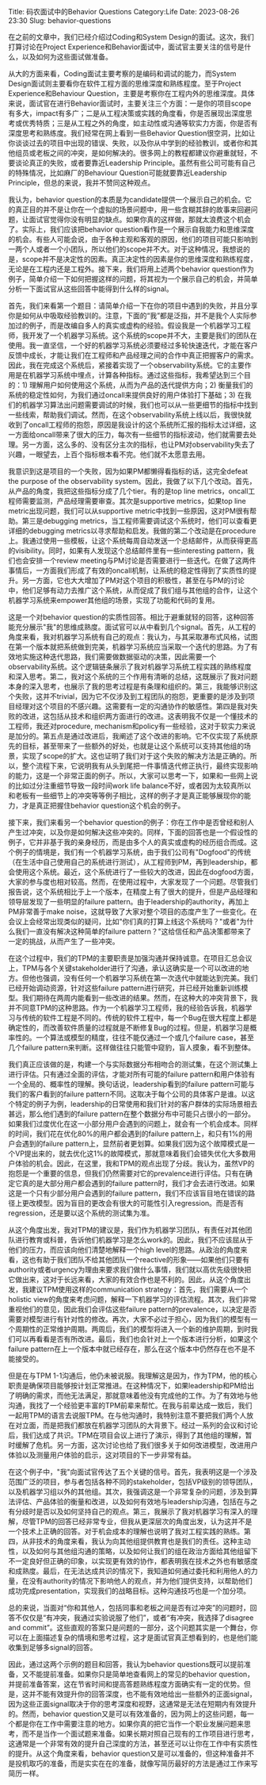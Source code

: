 Title: 码农面试中的Behavior Questions
Category:Life
Date: 2023-08-26 23:30
Slug: behavior-questions

在之前的文章中，我们已经介绍过Coding和System Design的面试。这次，我们打算讨论在Project Experience和Behavior面试中，面试官主要关注的信号是什么，以及如何为这些面试做准备。

从大的方面来看，Coding面试主要考察的是编码和调试的能力，而System Design面试则主要看你在软件工程方面的思维深度和熟练程度。至于Project Experience和Behaviour Question，主要是考察你在工程内外的思维深度。具体来说，面试官在进行Behavior面试时，主要关注三个方面：一是你的项目scope有多大，impact有多广；二是从工程决策或实践的角度看，你是否展现出深度思考或优秀特质；三是从工程之外的角度，如主动性或沟通等软实力方面，你是否有深度思考和熟练度。我们经常在网上看到一些Behavior Question很空洞，比如让你谈谈过去的项目中出现的错误、失败，以及你从中学到的经验教训，或者你和其他组员或老板之间的冲突，是如何解决的。很多网上的教程都建议你避重就轻，不要谈论真正的失败，或者要靠近Leadership Principle。虽然有些公司可能有自己的特殊情况，比如麻厂的Behaviour Question可能就要靠近Leadership Principle，但总的来说，我并不赞同这种观点。

我认为，behavior question的本质是为candidate提供一个展示自己的机会。它的真正目的并不是让你在一个虚拟的场景问题中，用一些含糊其辞的故事来回避问题，让面试官觉得你没有明显的缺点。如果你真的这样做，那就太浪费这个机会了。实际上，我们应该把behavior question看作是一个展示自我能力和思维深度的机会。有些人可能会说，由于各种主观和客观的原因，他们的项目可能只影响到一两个人或者一个小团队，所以他们的scope并不大。对于这种情况，我想说的是，scope并不是决定性的因素。真正决定性的因素是你的思维深度和熟练程度，无论是在工程内还是工程外。接下来，我们将用上述两个behavior question作为例子，简单介绍一下如何把握这样的问题，将其视为一个展示自己的机会，并简单分析一下面试官从这些回答中能得到什么样的signal。

首先，我们来看第一个题目：请简单介绍一下在你的项目中遇到的失败，并且分享你是如何从中吸取经验教训的。注意，下面的“我”都是泛指，并不是我个人实际参加过的例子，而是改编自多人的真实或虚构的经验。假设我是一个机器学习工程师，我开发了一个机器学习系统。这个系统的scope并不大，主要是我们的团队在使用。我一直坚信，一个好的机器学习系统必须要经过多轮快速迭代，才能在客户反馈中成长，才能让我们在工程师和产品经理之间的合作中真正把握客户的需求。因此，我在完成这个系统后，紧接着实现了一个observability系统。它的主要作用是在机器学习系统中埋点，计算各种指标。通过这些指标，我希望达到三个目的：1) 理解用户如何使用这个系统，从而为产品的迭代提供方向；2) 衡量我们的系统的稳定性如何，为我们通过oncall来提供良好的用户体验打下基础；3) 在我们的机器学习算法出问题需要调试的时候，我们也可以从一些更细节的指标中找到一些线索，帮助我们调试。然而，在这个observability系统上线以后，我很快就收到了oncall工程师的抱怨，原因是我设计的这个系统所汇报的指标太过详细，这一方面给oncall带来了很大的压力，每次有一些细节的指标波动，他们就需要去处理。另一方面，这么多的、没有区分主次的指标，也让PM对observability失去了兴趣，一眼望去，上百个指标根本看不完。他们就不太愿意去用。

我意识到这是项目的一个失败，因为如果PM都懒得看指标的话，这完全defeat the purpose of the observability system。因此，我做了以下几个改动。首先，从产品的角度，我把这些指标分成了几个tier。有的是top line metrics，oncall工程师需要监测，产品经理需要审查。其次是supportive metrics，如果top line metric出现问题，我们可以从supportive metric中找到一些原因，这对PM很有帮助。第三是debugging metrics，当工程师需要调试这个系统时，他们可以查看更详细的debugging metrics以寻求帮助和启发。我做的第二个改动是在procedure上。我通过使用一些模板，让这个系统每周自动发送一个总结邮件，从而获得更高的visibility。同时，如果有人发现这个总结邮件里有一些interesting pattern，我们也会安排一个review meeting与PM讨论是否需要进行一些迭代。在做了这两件事情后，一方面我们形成了有效的oncall机制，让系统的稳定性得到了实质性的提升。另一方面，它也大大增加了PM对这个项目的积极性，甚至在与PM的讨论中，他们足够有动力去推广这个系统，从而促成了我们组与其他组的合作，让这个机器学习系统来empower其他组的场景，实现了功能和代码的复用。

这是一个对behavior question的实质性回答。相比于避重就轻的回答，这种回答能充分展示"我"的思维成熟度。面试官可以从中看到几个signal。首先，从工程的角度来看，我对机器学习系统有自己的观点：我认为，与其采取瀑布式风格，试图在第一个版本就把系统做到完美，机器学习系统应当采取一个迭代的思路。为了有效地实施这种迭代思路，我们需要做数据驱动的决策，因此需要一个observability系统。这个逻辑链条展示了我对机器学习系统工程实践的熟练程度和深入思考。第二，我对这个系统的三个作用有清晰的总结，这既展示了我对问题本身的深入思考，也展示了我的思考过程是有条理和组织的。第三，我能够识别这个失败，这并不trivial，因为它不仅涉及到工程团队的抱怨，更重要的是涉及到项目经理对这个项目的不感兴趣。这需要有一定的沟通协作的敏感性。第四是我对失败的改进，这包括从技术和组织两方面进行的改进。这表明我不仅是一个懂技术的工程师，我还对procedure, mechanism和policy有一些经验，这对于软实力来说是加分的。第五点是通过改进后，我阐述了这个改进的影响。它不仅实现了系统原先的目标，甚至带来了一些额外的好处，也就是让这个系统可以支持其他组的场景，实现了scope的扩大。这也证明了我们对于这个失败的解决方法是正确的。所以，整个流程下来，它说明我有从头到尾把一件事情迭代修正执行，最终实现影响的能力，这是一个非常正面的例子。所以，大家可以思考一下，如果和一些网上说的比如过分注重细节导致一段时间work life balance不好，或者因为太较真所以和老板有一些细节上的冲突等等例子相比，这样的例子才是真正能够展现你的能力，才是真正把握住behavior question这个机会的例子。

接下来，我们来看另一个behavior question的例子：你在工作中是否曾经和别人产生过冲突，以及你是如何解决这些冲突的。同样，下面的回答也是一个假设性的例子，它并非基于我的亲身经历，而是由多个人的真实或虚构的经历组合而成。这个例子的情境是，我们有一个机器学习系统，由于我们公司有"Dogfood"的传统（在生活中自己使用自己的系统进行测试），从工程师到PM，再到leadership，都会使用这个系统。最近，这个系统进行了一些较大的改进，因此在dogfood方面，大家的参与度也相对较高。然而，在使用过程中，大家发现了一个问题。尽管我们报告说，这个系统相比于上一个版本，在精度上有了很大的提升，但是产品经理和领导层发现了一些明显的failure pattern。由于leadership的authority，再加上PM非常善于make noise，这就导致了大家对整个项目的态度产生了一些变化。在会议上会经常出现类似的疑问，比如"你们真的打算上线这个系统吗？"或者"为什么我们一直没有解决这种简单的failure pattern？"这给信任和产品决策都带来了一定的挑战，从而产生了一些冲突。

在这个过程中，我们的TPM的主要职责是加强沟通并保持诚意。在项目汇总会议上，TPM与各个关键stakeholder进行了沟通，承认这确实是一个可以改进的地方。但他也强调，没有任何一个机器学习系统在第一次迭代中就能达到完美。我们已经开始调动资源，针对这些failure pattern进行研究，并已经开始重新训练模型。我们期待在两周内能看到一些改进的结果。然而，在这种大的冲突背景下，我并不同意TPM的这种思路。作为一个机器学习工程师，我的经验告诉我，机器学习与传统的软件工程是不同的。传统的软件工程中，每一个Bug在很大程度上都是确定性的，而改善软件质量的过程就是不断修复Bug的过程。但是，机器学习是概率性的。一个算法或模型的精度，往往不能仅通过一个或几个failure case，甚至几个failure pattern来判断。这样做往往只能管中窥豹，盲人摸象，看不到整体。

我们真正应该做的是，构建一个与实际数据分布相吻合的测试集，在这个测试集上进行评估。只有通过全面的评估，才能对所有可能的failure pattern和用户体验有一个全局的、概率性的理解。换句话说，leadership看到的failure pattern可能与我们的客户看到的failure pattern不同。这取决于每个公司的具体客户是谁。以这个特定的例子为例，leadership的日常使用和我们针对的客户群体的实际场景相去甚远，那么他们遇到的failure pattern在整个数据分布中可能只占很小的一部分。如果我们过度优化在这一小部分用户会遇到的问题上，就会有一个机会成本。同样的时间，我们花在优化80%的用户都会遇到的failure pattern上，和只有1%的用户会遇到的failure pattern上，显然前者更划算。如果我们因为这个故障模式是一个VP提出来的，就去优化这1%的故障模式，那就意味着我们会错失优化大多数用户体验的机会。因此，在这里，我和TPM的观点出现了分歧。我认为，虽然VP的抱怨是一个重要的信息，但我们仍然需要对它的prevalence进行评估。只有在确定它真的是大部分用户都会遇到的failure pattern时，我们才会去进行改进。如果这是一个只有少部分用户会遇到的failure pattern，我们不应该盲目地在错误的路径上更改模型。因为盲目的更改会有很大的可能性引入regression。而是否有regression，还是要以这个系统的测试集为准。

从这个角度出发，我对TPM的建议是，我们作为机器学习团队，有责任对其他团队进行教育或科普，告诉他们机器学习是怎么work的。因此，我们不应该屈从于他们的压力，而应该向他们清楚地解释一个high level的思路。从政治的角度来看，这也有助于我们团队不给其他团队一个reactive的形象——如果他们只要有authority或者urgency为理由来要求我们做什么事情，我们就以高优先级很快把它做出来，这对于长远来看，大家的有效合作也是不利的。因此，从这个角度出发，我建议TPM使用这样的communication strategy：首先，我们需要从一个holistic view的角度来考虑问题，解释一下机器学习的评估流程。其次，我们非常重视他们的意见，因此我们会评估这些failure pattern的prevalence，以决定是否需要对模型进行有针对性的修改。再次，大家不必过于担心，因为我们的模型有一个周期性的正常维护周期。两周后，我们的模型将进入一个新的维护周期，到时我们可以再看看是否有所改进。最后，我们也会针对上一个版本进行分析，如果这个failure pattern在上一个版本中就已经存在，那么在这个版本中仍然存在也不是不能接受的。

但是在与TPM 1-1沟通后，他仍未被说服。我理解这是因为，作为TPM，他的核心职责是确保项目能够按计划正常推进。在这种情况下，如果leadership和PM给出了明确的需求，而他无法满足，那就意味着他没有完成他的工作。为了有效地与他沟通，我找了一个经验更丰富的TPM前辈来帮忙。在我与前辈达成一致后，我们一起用TPM的语言去说服TPM。在与他沟通时，我特别注意不要把我们两个人放在对立面，而是把我们都放在机器学习团队的大背景下。经过一系列的会议和讨论后，我们达成了共识。TPM在项目会议上进行了演示，得到了其他组的理解，暂时缓解了危机。另一方面，这次讨论也给了我们很多关于如何改进模型，改进用户体验以及测量用户体验的启示，这对项目的下一步非常有益。

在这个例子中，"我"向面试官传达了五个关键的信号。首先，我表明这是一个涉及范围广泛的项目，参与者包括各种不同的stakeholder，包括VP级别的领导团队，以及机器学习组以外的其他组。其次，我强调这是一个非常复杂的问题，涉及到算法评估、产品体验的衡量和改进，以及如何有效地与leadership沟通，包括在与之有分歧时是否以及如何坚持自己的观点。第三，我展示了我对机器学习有深入的理解，尽管TPM的回答已经非常专业，但我从更深层次的角度出发，认为这并不是一个技术上正确的回答。对于机会成本的理解也说明了我对工程实践的熟练。第四，从非技术的角度来看，我认为向其他组提供教育也是我们的责任。这种主动性，以及如何与其他组沟通的策略，以及如何让我们的组在政治方面给其他组留下不一定良好但正确的印象，以实现更有效的协作，都表明我在技术之外也有敏感度和成熟度。最后，在无法达成共识的情况下，我知道如何通过委托和利用他人的力量，在没有authority的情况下影响他人的观点，并为他们提供支持，以帮助他们成功完成presentation，实现我们的战略目标。这种沟通技巧也是一个加分项。

总的来说，当面对“你和其他人，包括同事和老板之间是否有过冲突”的问题时，回答不仅仅是“有冲突，我通过实验说服了他们”，或者“有冲突，我选择了disagree and commit”。这些直观的答案只是问题的一部分，这个问题其实是一个舞台，你可以在上面描述复杂的情境和思考过程，这才是面试官真正想看到的，也是他们能收集到足够多signal的回答。

因此，通过这两个示例的题目和回答，我认为behavior questions既可以提前准备，又不能提前准备。如果你只是简单地查看网上的常见的behavior question，并提前准备答案，这在节省时间和提高答题熟练程度方面确实有一定的优势。但是，这并不能有效提升你的回答深度，也不能有效地给出一些额外的正面signal，因为这些正面signal取决于你的思考深度和视野，这通常是无法在短期内有效提升的。然而，behavior question又是可以有效准备的，因为网上的这些问题，每一个都是你在工作中需要注意的地方。如果你真的把它当作一个职业发展问题来思考，而不是当作一个面试题来准备。如果长期对照自己现有的工作项目进行思考，这通常是一个非常有效的提升自己深度的方法，甚至还可以让你在工作中有实质性的提升。从这个角度来看，behavior question又是可以准备的，但这种准备并不是投机取巧的准备，而是实实在在的准备，就像写简历最好的方法是通过工作来写简历一样。
